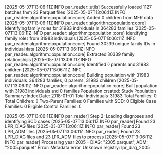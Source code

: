 [2025-05-07T13:06:11Z INFO par_reader::utils] Successfully loaded 1127 batches from 23 Parquet files
[2025-05-07T13:06:11Z INFO par_reader::algorithm::population::core] Added 0 children from MFR data
[2025-05-07T13:06:11Z INFO par_reader::algorithm::population::core] Identifying family roles for 31983 individuals in 364283 families
[2025-05-07T13:06:11Z INFO par_reader::algorithm::population::core] Identifying family roles from 31983 individuals
[2025-05-07T13:06:11Z INFO par_reader::algorithm::population::core] Found 30339 unique family IDs in individual data
[2025-05-07T13:06:11Z INFO par_reader::algorithm::population::core] Extracted 30339 family relationships
[2025-05-07T13:06:11Z INFO par_reader::algorithm::population::core] Identified 0 parents and 31983 children
[2025-05-07T13:06:11Z INFO par_reader::algorithm::population::core] Building population with 31983 individuals, 364283 families, 0 parents, 31983 children
[2025-05-07T13:06:11Z INFO par_reader::algorithm::population::core] Built population with 31983 individuals and 0 families
Population created: Study Population Summary:
Index Date: 2018-01-01
Total Individuals: 31983
Total Families: 0
Total Children: 0
Two-Parent Families: 0
Families with SCD: 0
Eligible Case Families: 0
Eligible Control Families: 0

[2025-05-07T13:06:11Z INFO par_reader] Step 2: Loading diagnoses and identifying SCD cases
[2025-05-07T13:06:11Z INFO par_reader] Found 23 LPR_DIAG files
[2025-05-07T13:06:11Z INFO par_reader] Found 23 LPR_ADM files
[2025-05-07T13:06:11Z INFO par_reader] Found 23 LPR_DIAG files and 23 LPR_ADM files to process
[2025-05-07T13:06:11Z INFO par_reader] Processing year 2005 - DIAG: "2005.parquet", ADM: "2005.parquet"
Error: Metadata error: Unknown registry: lpr_diag_2005
